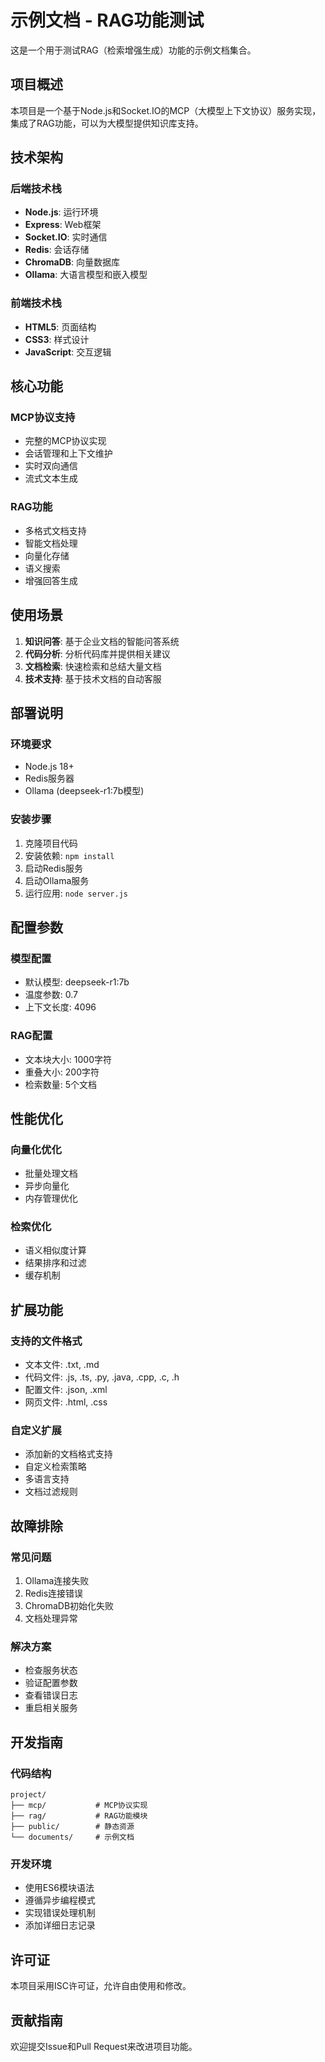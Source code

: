 # 示例文档 - RAG功能测试

这是一个用于测试RAG（检索增强生成）功能的示例文档集合。

## 项目概述

本项目是一个基于Node.js和Socket.IO的MCP（大模型上下文协议）服务实现，集成了RAG功能，可以为大模型提供知识库支持。

## 技术架构

### 后端技术栈
- **Node.js**: 运行环境
- **Express**: Web框架
- **Socket.IO**: 实时通信
- **Redis**: 会话存储
- **ChromaDB**: 向量数据库
- **Ollama**: 大语言模型和嵌入模型

### 前端技术栈
- **HTML5**: 页面结构
- **CSS3**: 样式设计
- **JavaScript**: 交互逻辑

## 核心功能

### MCP协议支持
- 完整的MCP协议实现
- 会话管理和上下文维护
- 实时双向通信
- 流式文本生成

### RAG功能
- 多格式文档支持
- 智能文档处理
- 向量化存储
- 语义搜索
- 增强回答生成

## 使用场景

1. **知识问答**: 基于企业文档的智能问答系统
2. **代码分析**: 分析代码库并提供相关建议
3. **文档检索**: 快速检索和总结大量文档
4. **技术支持**: 基于技术文档的自动客服

## 部署说明

### 环境要求
- Node.js 18+
- Redis服务器
- Ollama (deepseek-r1:7b模型)

### 安装步骤
1. 克隆项目代码
2. 安装依赖: `npm install`
3. 启动Redis服务
4. 启动Ollama服务
5. 运行应用: `node server.js`

## 配置参数

### 模型配置
- 默认模型: deepseek-r1:7b
- 温度参数: 0.7
- 上下文长度: 4096

### RAG配置
- 文本块大小: 1000字符
- 重叠大小: 200字符
- 检索数量: 5个文档

## 性能优化

### 向量化优化
- 批量处理文档
- 异步向量化
- 内存管理优化

### 检索优化
- 语义相似度计算
- 结果排序和过滤
- 缓存机制

## 扩展功能

### 支持的文件格式
- 文本文件: .txt, .md
- 代码文件: .js, .ts, .py, .java, .cpp, .c, .h
- 配置文件: .json, .xml
- 网页文件: .html, .css

### 自定义扩展
- 添加新的文档格式支持
- 自定义检索策略
- 多语言支持
- 文档过滤规则

## 故障排除

### 常见问题
1. Ollama连接失败
2. Redis连接错误
3. ChromaDB初始化失败
4. 文档处理异常

### 解决方案
- 检查服务状态
- 验证配置参数
- 查看错误日志
- 重启相关服务

## 开发指南

### 代码结构
```
project/
├── mcp/           # MCP协议实现
├── rag/           # RAG功能模块
├── public/        # 静态资源
└── documents/     # 示例文档
```

### 开发环境
- 使用ES6模块语法
- 遵循异步编程模式
- 实现错误处理机制
- 添加详细日志记录

## 许可证

本项目采用ISC许可证，允许自由使用和修改。

## 贡献指南

欢迎提交Issue和Pull Request来改进项目功能。 